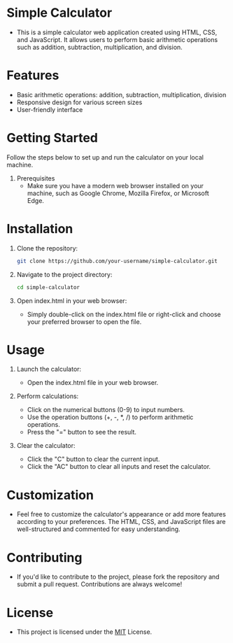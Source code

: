 # Simple Calculator
- This is a simple calculator web application created using HTML, CSS, and JavaScript. It allows users to perform basic arithmetic operations such as addition, subtraction, multiplication, and division.

# Features
- Basic arithmetic operations: addition, subtraction, multiplication, division
- Responsive design for various screen sizes
- User-friendly interface

# Getting Started
Follow the steps below to set up and run the calculator on your local machine.

1. Prerequisites
    - Make sure you have a modern web browser installed on your machine, such as Google Chrome, Mozilla Firefox, or Microsoft Edge.
      
# Installation
1. Clone the repository:

    ```bash
    git clone https://github.com/your-username/simple-calculator.git
    ```
2. Navigate to the project directory:
    ```bash
    cd simple-calculator
    ```

3. Open index.html in your web browser:
     - Simply double-click on the index.html file or right-click and choose your preferred browser to open the file.

# Usage
1. Launch the calculator:
     - Open the index.html file in your web browser.

2. Perform calculations:
    - Click on the numerical buttons (0-9) to input numbers.
    - Use the operation buttons (+, -, *, /) to perform arithmetic operations.
    - Press the "=" button to see the result.
  
3. Clear the calculator:
    - Click the "C" button to clear the current input.
    - Click the "AC" button to clear all inputs and reset the calculator.
  
# Customization
 - Feel free to customize the calculator's appearance or add more features according to your preferences. The HTML, CSS, and JavaScript files are well-structured and commented for easy understanding.

# Contributing 
 - If you'd like to contribute to the project, please fork the repository and submit a pull request. Contributions are always welcome!

# License
 - This project is licensed under the [MIT](https://choosealicense.com/licenses/mit/) License.

